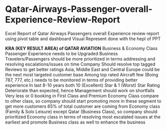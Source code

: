# Qatar-Airways-Passenger-overall-Experience-Review-Report
Excel Report of Qatar Airways Passengers overall Experience review report using pivot table and dashboard 
Visual Represent done with the hepl of PPT


**KRA (KEY RESULT AREA) of QATAR AVIATION**
Business & Economy Class Passenger Experience needs to be Upgraded
Business Travelers/Passengers should be more prioritized in terms addressing and resolving escalations/issues on time
Company Should resolve top tagged Reviews to get better ratings
Asia, Middle East and Central Europe could be the next most targeted customer base
Among top rated Aircraft few (Boing 787, 777, etc.) needs to be monitored in terms of providing better experience
In last 8-10 years both 10 (Excellent) Star & 1 (Worst) Star Rating Deteriorate than expected, hence Management should work on shortfalls
Very less or 0 booking in First Class and Premium Economy Class compare to other class, so company should start promoting more in these segment to get more customers
65% of total customer are coming from Economy class (Family & Solo Leisure) except Qatar (Business Class), so company should prioritized Economy class  in terms of resolving most escalated issues at the earliest and promote Business class as well to enhance the business 
